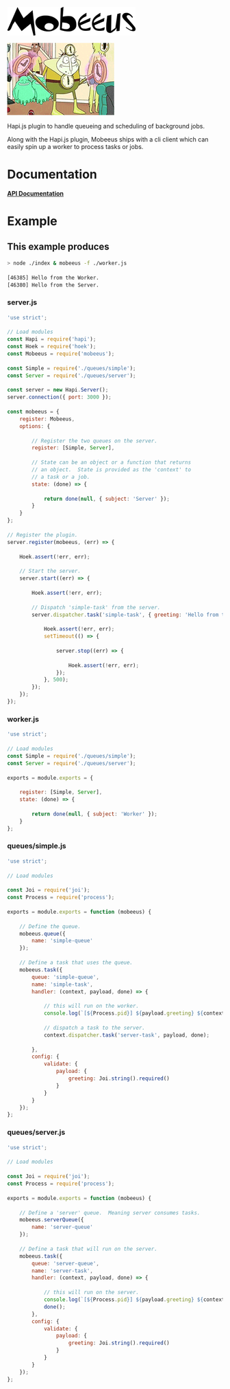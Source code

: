 ![mobeeus Text](https://github.com/shanewwarren/mobeeus/raw/master/images/mobeeus.png)

![mobeeus Logo](https://github.com/shanewwarren/mobeeus/raw/master/images/mobeeus.gif)

Hapi.js plugin to handle queueing and scheduling of background jobs.

Along with the Hapi.js plugin, Mobeeus ships with a cli client which can easily spin up a worker to process tasks or jobs.

# Documentation

[**API Documentation**](API.md)

# Example

## This example produces

```bash
> node ./index & mobeeus -f ./worker.js

[46385] Hello from the Worker.
[46380] Hello from the Server.
```

### server.js

```js
'use strict';

// Load modules
const Hapi = require('hapi');
const Hoek = require('hoek');
const Mobeeus = require('mobeeus');

const Simple = require('./queues/simple');
const Server = require('./queues/server');

const server = new Hapi.Server();
server.connection({ port: 3000 });

const mobeeus = {
    register: Mobeeus,
    options: {

        // Register the two queues on the server.
        register: [Simple, Server],

        // State can be an object or a function that returns
        // an object.  State is provided as the 'context' to
        // a task or a job.
        state: (done) => {

            return done(null, { subject: 'Server' });
        }
    }
};

// Register the plugin.
server.register(mobeeus, (err) => {

    Hoek.assert(!err, err);

    // Start the server.
    server.start((err) => {

        Hoek.assert(!err, err);

        // Dispatch 'simple-task' from the server.
        server.dispatcher.task('simple-task', { greeting: 'Hello from the' }, (err) => {

            Hoek.assert(!err, err);
            setTimeout(() => {

                server.stop((err) => {

                    Hoek.assert(!err, err);
                });
            }, 500);
        });
    });
});
```

### worker.js

```js
'use strict';

// Load modules
const Simple = require('./queues/simple');
const Server = require('./queues/server');

exports = module.exports = {

    register: [Simple, Server],
    state: (done) => {

        return done(null, { subject: 'Worker' });
    }
};
```


### queues/simple.js

```js
'use strict';

// Load modules

const Joi = require('joi');
const Process = require('process');

exports = module.exports = function (mobeeus) {

    // Define the queue.
    mobeeus.queue({
        name: 'simple-queue'
    });

    // Define a task that uses the queue.
    mobeeus.task({
        queue: 'simple-queue',
        name: 'simple-task',
        handler: (context, payload, done) => {

            // this will run on the worker.
            console.log(`[${Process.pid}] ${payload.greeting} ${context.subject}.`);

            // dispatch a task to the server.
            context.dispatcher.task('server-task', payload, done);

        },
        config: {
            validate: {
                payload: {
                    greeting: Joi.string().required()
                }
            }
        }
    });
};
```

### queues/server.js

```js
'use strict';

// Load modules

const Joi = require('joi');
const Process = require('process');

exports = module.exports = function (mobeeus) {

    // Define a 'server' queue.  Meaning server consumes tasks.
    mobeeus.serverQueue({
        name: 'server-queue'
    });

    // Define a task that will run on the server.
    mobeeus.task({
        queue: 'server-queue',
        name: 'server-task',
        handler: (context, payload, done) => {

            // this will run on the server.
            console.log(`[${Process.pid}] ${payload.greeting} ${context.subject}.`);
            done();
        },
        config: {
            validate: {
                payload: {
                    greeting: Joi.string().required()
                }
            }
        }
    });
};
```
